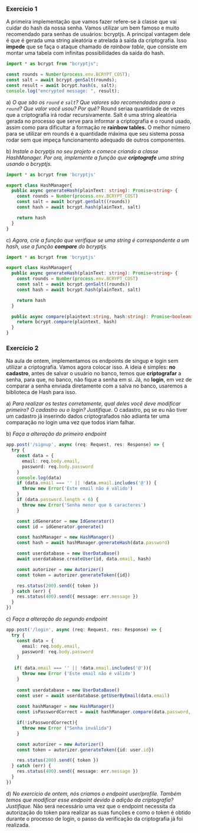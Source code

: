 ### Exercício 1
A primeira implementação que vamos fazer refere-se à classe que vai cuidar do hash da nossa senha. Vamos utilizar um bem famoso e muito recomendado para senhas de usuários: bcryptjs. A principal vantagem dele é que é gerada uma string aleatória e atrelada à saída da criptografia. Isso **impede** que se faça o ataque chamado de *rainbow table*, que consiste em montar uma tabela com infinitas possibilidades da saída do hash. 
```Typescript
import * as bcrypt from "bcryptjs";

const rounds = Number(process.env.BCRYPT_COST);
const salt = await bcrypt.genSalt(rounds);
const result = await bcrypt.hash(s, salt);
console.log("encrypted message: ", result);
```

a) *O que são os ```round``` e ```salt```? Que valores são recomendados para o ```round```? Que valor você usou? Por quê?*
Round seriaa quantidade de vezes que a criptografia irá rodar recursivamente. Salt é uma string aleatória gerada no processo que serve para informar a criptografia e o round usado, assim como para dificultar a formação re **rainbow tables.** O melhor número para se utilizar em rounds é a quantidade máxima que seu sistema possa rodar sem que impeça funcionamento adequado de outros componentes.

b) *Instale o bcryptjs no seu projeto e comece criando a classe HashManager. Por ora, implemente a função que **criptografe** uma string usando o bcryptjs.*
```Typescript
import * as bcrypt from 'bcryptjs'

export class HashManager{
  public async generateHash(plainText: string): Promise<string> {
    const rounds = Number(process.env.BCRYPT_COST)
    const salt = await bcrypt.genSalt((rounds))
    const hash = await bcrypt.hash(plainText, salt)

    return hash
  }
}
```

c) *Agora, crie a função que verifique se uma string é correspondente a um hash, use a função **compare** do bcryptjs*
```Typescript
import * as bcrypt from 'bcryptjs'

export class HashManager{
  public async generateHash(plainText: string): Promise<string> {
    const rounds = Number(process.env.BCRYPT_COST)
    const salt = await bcrypt.genSalt((rounds))
    const hash = await bcrypt.hash(plainText, salt)

    return hash
  }

  public async compare(plaintext:string, hash:string): Promise<boolean> {
    return bcrypt.compare(plaintext, hash)
  }
}
```

### Exercício 2
Na aula de ontem, implementamos os endpoints de singup e login sem utilizar a criptografia. Vamos agora colocar isso. A ideia é simples: **no cadastro**, antes de salvar o usuário no banco, temos que **criptografar** a senha, para que, no banco, não fique a senha em si. Já, no **login**, em vez de comparar a senha enviada diretamente com a salva no banco, usaremos a biblioteca de Hash para isso. 

a) *Para realizar os testes corretamente, qual deles você deve modificar primeiro? O cadastro ou o login? Justifique.*
O cadastro, pq se eu não tiver um cadastro já inserindo dados criptografados não adianta ter uma comparação no login uma vez que todos iriam falhar.

b) *Faça a alteração do primeiro endpoint*
```Typescript
app.post('/signup', async (req: Request, res: Response) => {
  try {
    const data = {
      email: req.body.email,
      password: req.body.password
    }
    console.log(data)
    if (data.email === '' || !data.email.includes('@')) {
      throw new Error('Este email não é válido')
    }
    if (data.password.length < 6) {
      throw new Error('Senha menor que 6 caracteres')
    }

    const idGenerator = new IdGenerator()
    const id = idGenerator.generate()

    const hashManager = new HashManager()
    const hash = await hashManager.generateHash(data.password)

    const userdatabase = new UserDataBase()
    await userdatabase.createUser(id, data.email, hash)

    const autorizer = new Autorizer()
    const token = autorizer.generateToken({id})

    res.status(200).send({ token })
  } catch (err) {
    res.status(400).send({ message: err.message })
  }
})
```

c) *Faça a alteração do segundo endpoint*
```Typescript
app.post('/login', async (req: Request, res: Response) => {
  try {
    const data = {
      email: req.body.email,
      password: req.body.password
    }
    
   if( data.email === '' || !data.email.includes('@')){
      throw new Error ('Este email não é válido')
    }
  
    const userdatabase = new UserDataBase()
    const user = await userdatabase.getUserByEmail(data.email)
  
    const hashManager = new HashManager()
    const isPasswordCorrect = await hashManager.compare(data.password, user.password)

    if(!isPasswordCorrect){
      throw new Error ("Senha inválida")
    }

    const autorizer = new Autorizer()
    const token = autorizer.generateToken({id: user.id})

    res.status(200).send({ token })
  } catch (err) {
    res.status(400).send({ message: err.message })
  }
})
```

d) *No exercício de ontem, nós criamos o endpoint user/profile. Também temos que modificar esse endpoint devido à adição da criptografia? Justifique.*
Não será necessário uma vez que o endpoint necessita da autorização do token para realizar as suas funções e como o token é obtido durante o processo de login, o passo da verificação da criptografia já foi realizada.